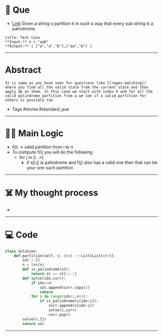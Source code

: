 # 🧩 Que
- [Link](https://leetcode.com/problems/palindrome-partitioning/)
Given a string s partition it in such a way that every sub string is a palindrome.
```ad-question
title: Test Case
**Input:** s = "aab"
**Output:** [ ["a","a","b"],["aa","b"] ]
```

---
# Abstract
```ad-abstract
It is same as you have seen for questions like [[regex_matching]] where you find all the valid state from the current state and then apply dp on them. In this case we start with index 0 and for all the valid palindrome partition from a we see if a valid partition for others is possible too
```

- Tags #revise #standard_que 
--- 
# 🕵️‍♂️ Main Logic
- f(i) -> valid partition from i to n
- To compute f(i) you will do the following
	- for j in [i...n]
		- if s[i:j] is palindrome and f(j) also has a valid one then that can be your one such partition


---
# ☠️ My thought process
- 
---

# 💻 Code
```python
class Solution:
    def partition(self, s: str) -> List[List[str]]:
        sol = []
        n = len(s)
        def is_palindrome(st):
            return st == st[::-1]
        def solve(idx,curr):
            if idx>=n:
                sol.append(curr.copy())
                return
            for i in range(idx+1,n+1):
                if is_palindrome(s[idx:i]):
                    curr.append(s[idx:i])
                    solve(i,curr)
                    curr.pop()
        solve(0,[])
        return sol
```
---
